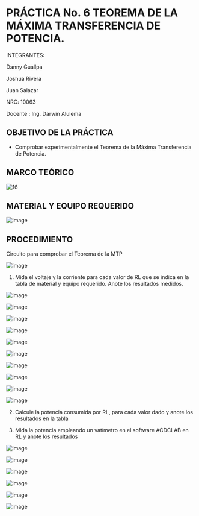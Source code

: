 # PRÁCTICA No. 6 TEOREMA DE LA MÁXIMA TRANSFERENCIA DE POTENCIA.

INTEGRANTES:

Danny Guallpa

Joshua Rivera

Juan Salazar

NRC: 10063

Docente : Ing. Darwin Alulema

## OBJETIVO DE LA PRÁCTICA

* Comprobar experimentalmente el Teorema de la Máxima Transferencia de Potencia.

## MARCO TEÓRICO

![16](https://user-images.githubusercontent.com/116693260/211430133-bc8e6293-a229-40ba-b045-e08056907a5d.jpg)

## MATERIAL Y EQUIPO REQUERIDO

![image](https://user-images.githubusercontent.com/116693260/211430213-4590e789-64f9-445b-86b3-c5da2a9bcb81.png)

## PROCEDIMIENTO

Circuito para comprobar el Teorema de la MTP

![image](https://user-images.githubusercontent.com/116693260/211430345-92b153fe-fa35-4e9f-a5b6-7437cb263258.png)

1. Mida el voltaje y la corriente para cada valor de RL que se indica en la tabla de material y equipo requerido. Anote los resultados medidos.

![image](https://user-images.githubusercontent.com/116693260/211430519-3161015f-c7b5-414f-b18a-9d3fdb5b9ae2.png)

![image](https://user-images.githubusercontent.com/116693260/211430534-d82b9237-8cce-4c80-ba58-85aa0926d8ff.png)

![image](https://user-images.githubusercontent.com/116693260/211430542-46346080-c48b-4f76-ba78-88c39b7d1089.png)

![image](https://user-images.githubusercontent.com/116693260/211430554-700ec59e-2f1f-45d6-9304-78c2cf12700b.png)

![image](https://user-images.githubusercontent.com/116693260/211430567-9b2ae835-4f39-4259-b9e1-873329b9c175.png)

![image](https://user-images.githubusercontent.com/116693260/211430579-238b2ad9-7fcb-4214-ad42-3d7822a17412.png)

![image](https://user-images.githubusercontent.com/116693260/211430655-c5facf35-d49d-4003-b603-65f2918b201a.png)

![image](https://user-images.githubusercontent.com/116693260/211431013-8cd001f0-408d-4b1d-bbea-939aa296b124.png)

![image](https://user-images.githubusercontent.com/116693260/211431020-b0d4f631-2cac-4504-a04f-a3cc43062a2c.png)

![image](https://user-images.githubusercontent.com/116693260/211431451-1dfad8ad-615e-43d5-9693-eb3759981699.png)

2. Calcule la potencia consumida por RL, para cada valor dado y anote los
resultados en la tabla

3. Mida la potencia empleando un vatímetro en el software ACDCLAB en RL y anote
los resultados

![image](https://user-images.githubusercontent.com/116693260/211435698-83a96b9f-a2e8-44f7-9e09-bce5baa6a351.png)

![image](https://user-images.githubusercontent.com/116693260/211435823-16c011a9-4f13-425a-88ca-25ca717a5ab2.png)

![image](https://user-images.githubusercontent.com/116693260/211436027-cee32b5b-c97c-4728-a72e-22c0fd664105.png)

![image](https://user-images.githubusercontent.com/116693260/211436506-be6d92c4-a94e-4b5f-b917-e0972f6758c8.png)

![image](https://user-images.githubusercontent.com/116693260/211437941-ccad407c-cd5d-419a-91a1-90c15609d774.png)

![image](https://user-images.githubusercontent.com/116693260/211437961-7820e9f7-0708-43e0-96d1-5949ca4cc0fa.png)



  
